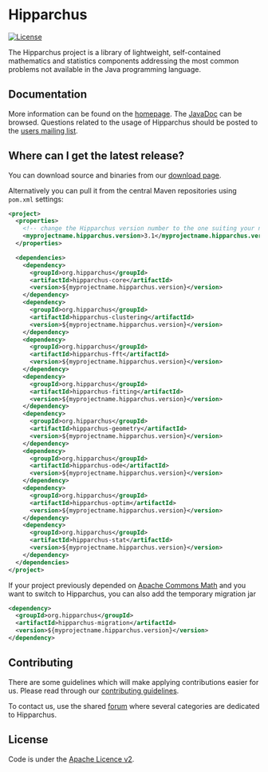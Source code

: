 <!---
 Licensed to the Hipparchus project under one or more
 contributor license agreements.  See the NOTICE file distributed with
 this work for additional information regarding copyright ownership.
 The Hipparchus project this file to You under the Apache License, Version 2.0
 (the "License"); you may not use this file except in compliance with
 the License.  You may obtain a copy of the License at

      https://www.apache.org/licenses/LICENSE-2.0

 Unless required by applicable law or agreed to in writing, software
 distributed under the License is distributed on an "AS IS" BASIS,
 WITHOUT WARRANTIES OR CONDITIONS OF ANY KIND, either express or implied.
 See the License for the specific language governing permissions and
 limitations under the License.
-->

Hipparchus
==========

[![License](http://img.shields.io/:license-apache-blue.svg)](https://www.apache.org/licenses/LICENSE-2.0.html)

The Hipparchus project is a library of lightweight, self-contained
mathematics and statistics components addressing the most common
problems not available in the Java programming language.

Documentation
-------------

More information can be found on the [homepage](https://hipparchus.org/).
The [JavaDoc](https://hipparchus.org/apidocs) can be browsed.
Questions related to the usage of Hipparchus should be posted to the [users mailing list](mailto:users@hipparchus.org).

Where can I get the latest release?
-----------------------------------
You can download source and binaries from our [download page](https://hipparchus.org/downloads.html).

Alternatively you can pull it from the central Maven repositories using `pom.xml` settings:

```xml
<project>
  <properties>
    <!-- change the Hipparchus version number to the one suiting your needs -->
    <myprojectname.hipparchus.version>3.1</myprojectname.hipparchus.version>
  </properties>

  <dependencies>
    <dependency>
      <groupId>org.hipparchus</groupId>
      <artifactId>hipparchus-core</artifactId>
      <version>${myprojectname.hipparchus.version}</version>
    </dependency>
    <dependency>
      <groupId>org.hipparchus</groupId>
      <artifactId>hipparchus-clustering</artifactId>
      <version>${myprojectname.hipparchus.version}</version>
    </dependency>
    <dependency>
      <groupId>org.hipparchus</groupId>
      <artifactId>hipparchus-fft</artifactId>
      <version>${myprojectname.hipparchus.version}</version>
    </dependency>
    <dependency>
      <groupId>org.hipparchus</groupId>
      <artifactId>hipparchus-fitting</artifactId>
      <version>${myprojectname.hipparchus.version}</version>
    </dependency>
    <dependency>
      <groupId>org.hipparchus</groupId>
      <artifactId>hipparchus-geometry</artifactId>
      <version>${myprojectname.hipparchus.version}</version>
    </dependency>
    <dependency>
      <groupId>org.hipparchus</groupId>
      <artifactId>hipparchus-ode</artifactId>
      <version>${myprojectname.hipparchus.version}</version>
    </dependency>
    <dependency>
      <groupId>org.hipparchus</groupId>
      <artifactId>hipparchus-optim</artifactId>
      <version>${myprojectname.hipparchus.version}</version>
    </dependency>
    <dependency>
      <groupId>org.hipparchus</groupId>
      <artifactId>hipparchus-stat</artifactId>
      <version>${myprojectname.hipparchus.version}</version>
    </dependency>
  </dependencies>
</project>
```

If your project previously depended on [Apache Commons Math](https://commons.apache.org/proper/commons-math/)
and you want to switch to Hipparchus, you can also add the temporary migration jar

```xml
<dependency>
  <groupId>org.hipparchus</groupId>
  <artifactId>hipparchus-migration</artifactId>
  <version>${myprojectname.hipparchus.version}</version>
</dependency>
```

Contributing
------------

There are some guidelines which
will make applying contributions easier for us. Please read through our
[contributing guidelines](https://github.com/Hipparchus-Math/hipparchus/blob/master/CONTRIBUTING.md).

To contact us, use the shared [forum](https://forum.orekit.org/categories) where several categories
are dedicated to Hipparchus.

License
-------

Code is under the [Apache Licence v2](https://www.apache.org/licenses/LICENSE-2.0.txt).
